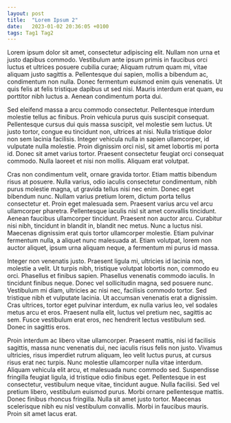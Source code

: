 ```yaml
---
layout: post
title:  "Lorem Ipsum 2"
date:   2023-01-02 20:36:05 +0100
tags: Tag1 Tag2
---
```


Lorem ipsum dolor sit amet, consectetur adipiscing elit. Nullam non urna et justo dapibus commodo. Vestibulum ante ipsum primis in faucibus orci luctus et ultrices posuere cubilia curae; Aliquam rutrum quam mi, vitae aliquam justo sagittis a. Pellentesque dui sapien, mollis a bibendum ac, condimentum non nulla. Donec fermentum euismod enim quis venenatis. Ut quis felis at felis tristique dapibus ut sed nisi. Mauris interdum erat quam, eu porttitor nibh luctus a. Aenean condimentum porta dui.

Sed eleifend massa a arcu commodo consectetur. Pellentesque interdum molestie tellus ac finibus. Proin vehicula purus quis suscipit consequat. Pellentesque cursus dui quis massa suscipit, vel molestie sem luctus. Ut justo tortor, congue eu tincidunt non, ultrices at nisi. Nulla tristique dolor non sem lacinia facilisis. Integer vehicula nulla in sapien ullamcorper, id vulputate nulla molestie. Proin dignissim orci nisl, sit amet lobortis mi porta id. Donec sit amet varius tortor. Praesent consectetur feugiat orci consequat commodo. Nulla laoreet et nisi non mollis. Aliquam erat volutpat.

Cras non condimentum velit, ornare gravida tortor. Etiam mattis bibendum risus at posuere. Nulla varius, odio iaculis consectetur condimentum, nibh purus molestie magna, ut gravida tellus nisi nec enim. Donec eget bibendum nunc. Nullam varius pretium lorem, dictum porta tellus consectetur et. Proin eget malesuada sem. Praesent varius arcu vel arcu ullamcorper pharetra. Pellentesque iaculis nisl sit amet convallis tincidunt. Aenean faucibus ullamcorper tincidunt. Praesent non auctor arcu. Curabitur nisi nibh, tincidunt in blandit in, blandit nec metus. Nunc a luctus nisi. Maecenas dignissim erat quis tortor ullamcorper molestie. Etiam pulvinar fermentum nulla, a aliquet nunc malesuada at. Etiam volutpat, lorem non auctor aliquet, ipsum urna aliquam neque, a fermentum mi purus id massa.

Integer non venenatis justo. Praesent ligula mi, ultricies id lacinia non, molestie a velit. Ut turpis nibh, tristique volutpat lobortis non, commodo eu orci. Phasellus et finibus sapien. Phasellus venenatis commodo iaculis. In tincidunt finibus neque. Donec vel sollicitudin magna, sed posuere nunc. Vestibulum mi diam, ultricies ac nisi nec, facilisis commodo tortor. Sed tristique nibh et vulputate lacinia. Ut accumsan venenatis erat a dignissim. Cras ultrices, tortor eget pulvinar interdum, ex nulla varius leo, vel sodales metus arcu et eros. Praesent nulla elit, luctus vel pretium nec, sagittis ac sem. Fusce vestibulum erat eros, nec hendrerit lectus vestibulum sed. Donec in sagittis eros.

Proin interdum ac libero vitae ullamcorper. Praesent mattis, nisi id facilisis sagittis, massa nunc venenatis dui, nec iaculis risus felis non justo. Vivamus ultricies, risus imperdiet rutrum aliquam, leo velit luctus purus, at cursus risus erat nec turpis. Nunc molestie ullamcorper nulla vitae interdum. Aliquam vehicula elit arcu, et malesuada nunc commodo sed. Suspendisse fringilla feugiat ligula, id tristique odio finibus eget. Pellentesque in est consectetur, vestibulum neque vitae, tincidunt augue. Nulla facilisi. Sed vel pretium libero, vestibulum euismod purus. Morbi ornare pellentesque mattis. Donec finibus rhoncus fringilla. Nulla sit amet justo tortor. Maecenas scelerisque nibh eu nisl vestibulum convallis. Morbi in faucibus mauris. Proin sit amet lacus erat.
